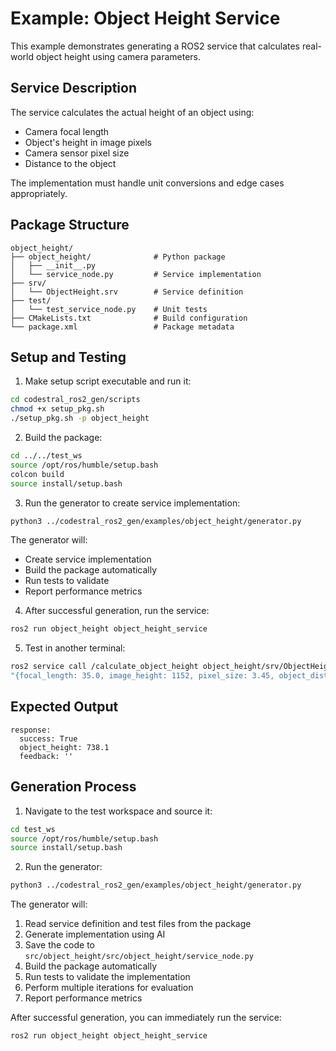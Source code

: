 # Example: Object Height Service

This example demonstrates generating a ROS2 service that calculates real-world object height using camera parameters.

## Service Description
The service calculates the actual height of an object using:
- Camera focal length
- Object's height in image pixels
- Camera sensor pixel size
- Distance to the object

The implementation must handle unit conversions and edge cases appropriately.

## Package Structure
```
object_height/
├── object_height/              # Python package
│   ├── __init__.py
│   └── service_node.py         # Service implementation
├── srv/
│   └── ObjectHeight.srv        # Service definition
├── test/
│   └── test_service_node.py    # Unit tests
├── CMakeLists.txt              # Build configuration
└── package.xml                 # Package metadata
```

## Setup and Testing

1. Make setup script executable and run it:
```bash
cd codestral_ros2_gen/scripts
chmod +x setup_pkg.sh
./setup_pkg.sh -p object_height
```

2. Build the package:
```bash
cd ../../test_ws
source /opt/ros/humble/setup.bash
colcon build
source install/setup.bash
```

3. Run the generator to create service implementation:
```bash
python3 ../codestral_ros2_gen/examples/object_height/generator.py
```

The generator will:
- Create service implementation
- Build the package automatically
- Run tests to validate
- Report performance metrics

4. After successful generation, run the service:
```bash
ros2 run object_height object_height_service
```

5. Test in another terminal:
```bash
ros2 service call /calculate_object_height object_height/srv/ObjectHeight \
"{focal_length: 35.0, image_height: 1152, pixel_size: 3.45, object_distance: 6.5}"
```

## Expected Output
```
response:
  success: True
  object_height: 738.1
  feedback: ''
```

## Generation Process

1. Navigate to the test workspace and source it:
```bash
cd test_ws
source /opt/ros/humble/setup.bash
source install/setup.bash
```

2. Run the generator:
```bash
python3 ../codestral_ros2_gen/examples/object_height/generator.py
```

The generator will:
1. Read service definition and test files from the package
2. Generate implementation using AI
3. Save the code to `src/object_height/src/object_height/service_node.py`
4. Build the package automatically
5. Run tests to validate the implementation
6. Perform multiple iterations for evaluation
7. Report performance metrics

After successful generation, you can immediately run the service:
```bash
ros2 run object_height object_height_service
```
